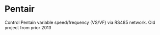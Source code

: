 # Pentair

Control Pentain variable speed/frequency (VS/VF) via RS485 network. Old project from prior 2013
